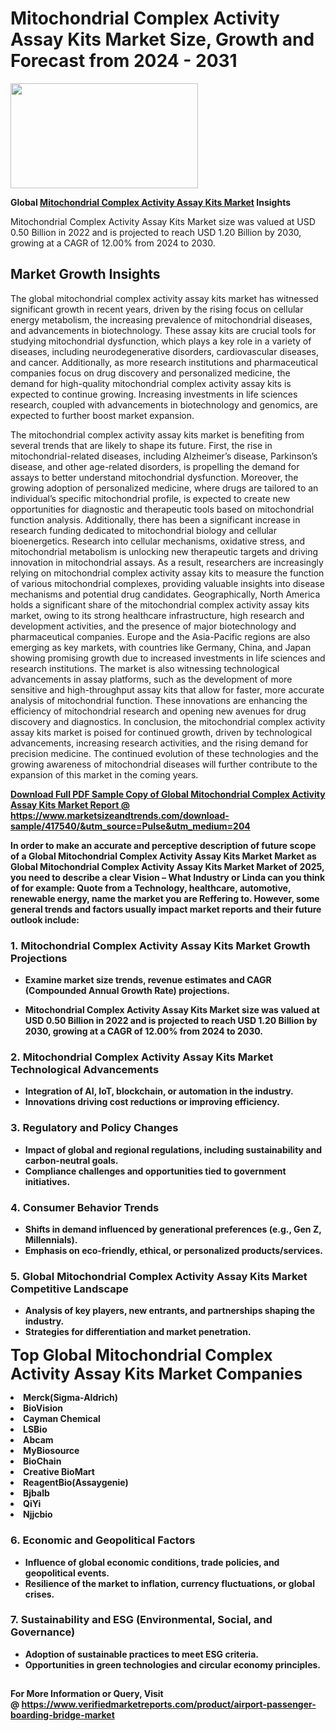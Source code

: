 <H1>Mitochondrial Complex Activity Assay Kits Market Size, Growth and Forecast from 2024 - 2031</H1><img class="aligncenter size-medium wp-image-584254" src="https://thirdeyenews.in/wp-content/uploads/2024/09/Global-Market-Research-300x168.jpeg" alt="" width="300" height="168" /><p><strong>Global&nbsp;<a href="https://www.marketsizeandtrends.com/download-sample/417540/&amp;utm_source=Pulse&amp;utm_medium=204">Mitochondrial Complex Activity Assay Kits Market</a> Insights</strong></p><p>Mitochondrial Complex Activity Assay Kits Market size was valued at USD 0.50 Billion in 2022 and is projected to reach USD 1.20 Billion by 2030, growing at a CAGR of 12.00% from 2024 to 2030.</p><p><h2>Market Growth Insights</h2> <p>The global mitochondrial complex activity assay kits market has witnessed significant growth in recent years, driven by the rising focus on cellular energy metabolism, the increasing prevalence of mitochondrial diseases, and advancements in biotechnology. These assay kits are crucial tools for studying mitochondrial dysfunction, which plays a key role in a variety of diseases, including neurodegenerative disorders, cardiovascular diseases, and cancer. Additionally, as more research institutions and pharmaceutical companies focus on drug discovery and personalized medicine, the demand for high-quality mitochondrial complex activity assay kits is expected to continue growing. Increasing investments in life sciences research, coupled with advancements in biotechnology and genomics, are expected to further boost market expansion.</p> <p><strong><a href="#"></a></strong></p> <p>The mitochondrial complex activity assay kits market is benefiting from several trends that are likely to shape its future. First, the rise in mitochondrial-related diseases, including Alzheimer’s disease, Parkinson’s disease, and other age-related disorders, is propelling the demand for assays to better understand mitochondrial dysfunction. Moreover, the growing adoption of personalized medicine, where drugs are tailored to an individual’s specific mitochondrial profile, is expected to create new opportunities for diagnostic and therapeutic tools based on mitochondrial function analysis. Additionally, there has been a significant increase in research funding dedicated to mitochondrial biology and cellular bioenergetics. Research into cellular mechanisms, oxidative stress, and mitochondrial metabolism is unlocking new therapeutic targets and driving innovation in mitochondrial assays. As a result, researchers are increasingly relying on mitochondrial complex activity assay kits to measure the function of various mitochondrial complexes, providing valuable insights into disease mechanisms and potential drug candidates. Geographically, North America holds a significant share of the mitochondrial complex activity assay kits market, owing to its strong healthcare infrastructure, high research and development activities, and the presence of major biotechnology and pharmaceutical companies. Europe and the Asia-Pacific regions are also emerging as key markets, with countries like Germany, China, and Japan showing promising growth due to increased investments in life sciences and research institutions. The market is also witnessing technological advancements in assay platforms, such as the development of more sensitive and high-throughput assay kits that allow for faster, more accurate analysis of mitochondrial function. These innovations are enhancing the efficiency of mitochondrial research and opening new avenues for drug discovery and diagnostics. In conclusion, the mitochondrial complex activity assay kits market is poised for continued growth, driven by technological advancements, increasing research activities, and the rising demand for precision medicine. The continued evolution of these technologies and the growing awareness of mitochondrial diseases will further contribute to the expansion of this market in the coming years.</p> <p><strong><a href="#"></p><p><span class=""><strong>Download Full PDF Sample Copy of Global Mitochondrial Complex Activity Assay Kits Market Report</strong> @ <a href="https://www.marketsizeandtrends.com/download-sample/417540/&amp;utm_source=Pulse&amp;utm_medium=204" target="_blank">https://www.marketsizeandtrends.com/download-sample/417540/&amp;utm_source=Pulse&amp;utm_medium=204</a></span></p><p>In order to make an accurate and perceptive description of future scope of a Global&nbsp;Mitochondrial Complex Activity Assay Kits Market Market as Global&nbsp;Mitochondrial Complex Activity Assay Kits Market Market of 2025, you need to describe a clear Vision &ndash; What Industry or Linda can you think of for example: Quote from a Technology, healthcare, automotive, renewable energy, name the market you are Reffering to. However, some general trends and factors usually impact market reports and their future outlook include:</p><h3>1.&nbsp;<strong>Mitochondrial Complex Activity Assay Kits Market Growth Projections</strong></h3><ul><li>Examine market size trends, revenue estimates and CAGR (Compounded Annual Growth Rate) projections.</li><li><p>Mitochondrial Complex Activity Assay Kits Market size was valued at USD 0.50 Billion in 2022 and is projected to reach USD 1.20 Billion by 2030, growing at a CAGR of 12.00% from 2024 to 2030.</p></li></ul><h3>2.&nbsp;<strong>Mitochondrial Complex Activity Assay Kits Market Technological Advancements</strong></h3><ul><li>Integration of AI, IoT, blockchain, or automation in the industry.</li><li>Innovations driving cost reductions or improving efficiency.</li></ul><h3>3.&nbsp;<strong>Regulatory and Policy Changes</strong></h3><ul><li>Impact of global and regional regulations, including sustainability and carbon-neutral goals.</li><li>Compliance challenges and opportunities tied to government initiatives.</li></ul><h3>4.&nbsp;<strong>Consumer Behavior Trends</strong></h3><ul><li>Shifts in demand influenced by generational preferences (e.g., Gen Z, Millennials).</li><li>Emphasis on eco-friendly, ethical, or personalized products/services.</li></ul><h3>5.&nbsp;<strong>Global Mitochondrial Complex Activity Assay Kits Market Competitive Landscape</strong></h3><ul><li>Analysis of key players, new entrants, and partnerships shaping the industry.</li><li>Strategies for differentiation and market penetration.</li></ul><p data-pm-slice="1 1 []"><span style="color: inherit; font-family: inherit; font-size: 25px;">Top Global Mitochondrial Complex Activity Assay Kits Market Companies</span></p><div class="" data-test-id=""><p><li>Merck(Sigma-Aldrich)</li><li> BioVision</li><li> Cayman Chemical</li><li> LSBio</li><li> Abcam</li><li> MyBiosource</li><li> BioChain</li><li> Creative BioMart</li><li> ReagentBio(Assaygenie)</li><li> Bjbalb</li><li> QiYi</li><li> Njjcbio</li></p></div><h3>6.&nbsp;<strong>Economic and Geopolitical Factors</strong></h3><ul><li>Influence of global economic conditions, trade policies, and geopolitical events.</li><li>Resilience of the market to inflation, currency fluctuations, or global crises.</li></ul><h3>7.&nbsp;<strong>Sustainability and ESG (Environmental, Social, and Governance)</strong></h3><ul><li>Adoption of sustainable practices to meet ESG criteria.</li><li>Opportunities in green technologies and circular economy principles.</li></ul><h2><strong style="font-size: 14px;">For More Information or Query, Visit @&nbsp;</strong><a style="background-color: #ffffff; font-size: 14px;" href="https://www.marketsizeandtrends.com/report/mitochondrial-complex-activity-assay-kits-market/" target="_blank">https://www.verifiedmarketreports.com/product/airport-passenger-boarding-bridge-market</a></h2>
